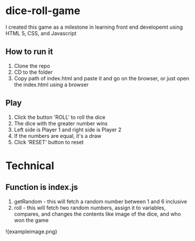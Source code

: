 # dice-roll-game
I created this game as a milestone in learning front end developemt using HTML 5, CSS, and Javascript

## How to run it
1. Clone the repo
2. CD to the folder
3. Copy path of index.html and paste it and go on the browser, or just open the index.html using a browser

## Play
1. Click the button 'ROLL' to roll the dice
2. The dice with the greater number wins
3. Left side is Player 1 and right side is Player 2
4. If the numbers are equal, it's a draw
5. Click 'RESET' button to reset

# Technical
## Function is index.js

1. getRandom - this will fetch a random number between 1 and 6 inclusive
2. roll - this will fetch two random numbers, assign it to variables, compares, and changes the contents like image of the dice, and who won the game

!{exampleimage.png}
